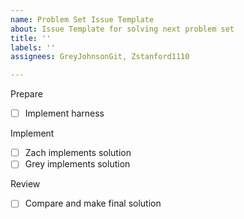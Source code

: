 ```yaml
---
name: Problem Set Issue Template
about: Issue Template for solving next problem set
title: ''
labels: ''
assignees: GreyJohnsonGit, Zstanford1110

---
```


Prepare
- [ ] Implement harness

Implement
- [ ] Zach implements solution
- [ ] Grey implements solution

Review
- [ ] Compare and make final solution
